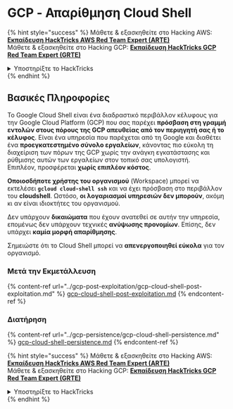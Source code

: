 # GCP - Απαρίθμηση Cloud Shell

{% hint style="success" %}
Μάθετε & εξασκηθείτε στο Hacking AWS:<img src="/.gitbook/assets/image.png" alt="" data-size="line">[**Εκπαίδευση HackTricks AWS Red Team Expert (ARTE)**](https://training.hacktricks.xyz/courses/arte)<img src="/.gitbook/assets/image.png" alt="" data-size="line">\
Μάθετε & εξασκηθείτε στο Hacking GCP: <img src="/.gitbook/assets/image (2).png" alt="" data-size="line">[**Εκπαίδευση HackTricks GCP Red Team Expert (GRTE)**<img src="/.gitbook/assets/image (2).png" alt="" data-size="line">](https://training.hacktricks.xyz/courses/grte)

<details>

<summary>Υποστηρίξτε το HackTricks</summary>

* Ελέγξτε τα [**σχέδια συνδρομής**](https://github.com/sponsors/carlospolop)!
* **Εγγραφείτε** 💬 [**στην ομάδα Discord**](https://discord.gg/hRep4RUj7f) ή στην [**ομάδα telegram**](https://t.me/peass) ή **ακολουθήστε** μας στο **Twitter** 🐦 [**@hacktricks\_live**](https://twitter.com/hacktricks\_live)**.**
* **Μοιραστείτε τεχνικές χάκινγκ υποβάλλοντας PRs** στα αποθετήρια [**HackTricks**](https://github.com/carlospolop/hacktricks) και [**HackTricks Cloud**](https://github.com/carlospolop/hacktricks-cloud).

</details>
{% endhint %}

## Βασικές Πληροφορίες

Το Google Cloud Shell είναι ένα διαδραστικό περιβάλλον κέλυφους για την Google Cloud Platform (GCP) που σας παρέχει **πρόσβαση στη γραμμή εντολών στους πόρους της GCP απευθείας από τον περιηγητή σας ή το κέλυφος**. Είναι ένα υπηρεσία που παρέχεται από τη Google και διαθέτει ένα **προεγκατεστημένο σύνολο εργαλείων**, κάνοντας πιο εύκολη τη διαχείριση των πόρων της GCP χωρίς την ανάγκη εγκατάστασης και ρύθμισης αυτών των εργαλείων στον τοπικό σας υπολογιστή.\
Επιπλέον, προσφέρεται **χωρίς επιπλέον κόστος**.

**Οποιοσδήποτε χρήστης του οργανισμού** (Workspace) μπορεί να εκτελέσει **`gcloud cloud-shell ssh`** και να έχει πρόσβαση στο περιβάλλον του **cloudshell**. Ωστόσο, **οι λογαριασμοί υπηρεσιών δεν μπορούν**, ακόμη κι αν είναι ιδιοκτήτες του οργανισμού.

Δεν υπάρχουν **δικαιώματα** που έχουν ανατεθεί σε αυτήν την υπηρεσία, επομένως δεν υπάρχουν τεχνικές **ανύψωσης προνομίων**. Επίσης, δεν υπάρχει **καμία μορφή απαρίθμησης**.

Σημειώστε ότι το Cloud Shell μπορεί να **απενεργοποιηθεί εύκολα** για τον οργανισμό.

### Μετά την Εκμετάλλευση

{% content-ref url="../gcp-post-exploitation/gcp-cloud-shell-post-exploitation.md" %}
[gcp-cloud-shell-post-exploitation.md](../gcp-post-exploitation/gcp-cloud-shell-post-exploitation.md)
{% endcontent-ref %}

### Διατήρηση

{% content-ref url="../gcp-persistence/gcp-cloud-shell-persistence.md" %}
[gcp-cloud-shell-persistence.md](../gcp-persistence/gcp-cloud-shell-persistence.md)
{% endcontent-ref %}

{% hint style="success" %}
Μάθετε & εξασκηθείτε στο Hacking AWS:<img src="/.gitbook/assets/image.png" alt="" data-size="line">[**Εκπαίδευση HackTricks AWS Red Team Expert (ARTE)**](https://training.hacktricks.xyz/courses/arte)<img src="/.gitbook/assets/image.png" alt="" data-size="line">\
Μάθετε & εξασκηθείτε στο Hacking GCP: <img src="/.gitbook/assets/image (2).png" alt="" data-size="line">[**Εκπαίδευση HackTricks GCP Red Team Expert (GRTE)**<img src="/.gitbook/assets/image (2).png" alt="" data-size="line">](https://training.hacktricks.xyz/courses/grte)

<details>

<summary>Υποστηρίξτε το HackTricks</summary>

* Ελέγξτε τα [**σχέδια συνδρομής**](https://github.com/sponsors/carlospolop)!
* **Εγγραφείτε** 💬 [**στην ομάδα Discord**](https://discord.gg/hRep4RUj7f) ή στην [**ομάδα telegram**](https://t.me/peass) ή **ακολουθήστε** μας στο **Twitter** 🐦 [**@hacktricks\_live**](https://twitter.com/hacktricks\_live)**.**
* **Μοιραστείτε τεχνικές χάκινγκ υποβάλλοντας PRs** στα αποθετήρια [**HackTricks**](https://github.com/carlospolop/hacktricks) και [**HackTricks Cloud**](https://github.com/carlospolop/hacktricks-cloud).

</details>
{% endhint %}
